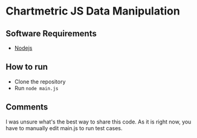 # Chartmetric JS Data Manipulation

## Software Requirements
- [Nodejs](https://nodejs.org/en/download/)

## How to run
- Clone the repository
- Run  ```node main.js```

## Comments
I was unsure what's the best way to share this code. As it is right now, you have to manually edit main.js to run test cases. 

